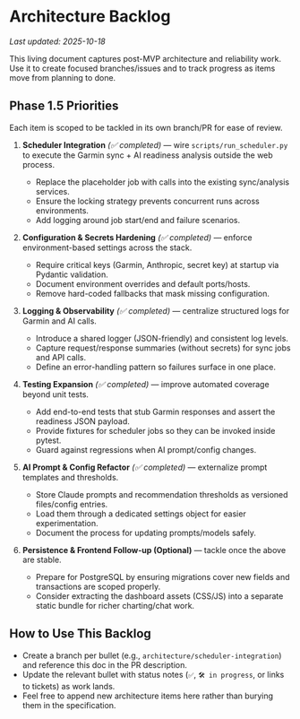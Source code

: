 # Architecture Backlog

_Last updated: 2025-10-18_

This living document captures post-MVP architecture and reliability work. Use it to create focused branches/issues and to track progress as items move from planning to done.

## Phase 1.5 Priorities

Each item is scoped to be tackled in its own branch/PR for ease of review.

1. **Scheduler Integration** _(✅ completed)_ — wire `scripts/run_scheduler.py` to execute the Garmin sync + AI readiness analysis outside the web process.
   - Replace the placeholder job with calls into the existing sync/analysis services.
   - Ensure the locking strategy prevents concurrent runs across environments.
   - Add logging around job start/end and failure scenarios.

2. **Configuration & Secrets Hardening** _(✅ completed)_ — enforce environment-based settings across the stack.
   - Require critical keys (Garmin, Anthropic, secret key) at startup via Pydantic validation.
   - Document environment overrides and default ports/hosts.
   - Remove hard-coded fallbacks that mask missing configuration.

3. **Logging & Observability** _(✅ completed)_ — centralize structured logs for Garmin and AI calls.
   - Introduce a shared logger (JSON-friendly) and consistent log levels.
   - Capture request/response summaries (without secrets) for sync jobs and API calls.
   - Define an error-handling pattern so failures surface in one place.

4. **Testing Expansion** _(✅ completed)_ — improve automated coverage beyond unit tests.
   - Add end-to-end tests that stub Garmin responses and assert the readiness JSON payload.
   - Provide fixtures for scheduler jobs so they can be invoked inside pytest.
   - Guard against regressions when AI prompt/config changes.

5. **AI Prompt & Config Refactor** _(✅ completed)_ — externalize prompt templates and thresholds.
   - Store Claude prompts and recommendation thresholds as versioned files/config entries.
   - Load them through a dedicated settings object for easier experimentation.
   - Document the process for updating prompts/models safely.

6. **Persistence & Frontend Follow-up (Optional)** — tackle once the above are stable.
   - Prepare for PostgreSQL by ensuring migrations cover new fields and transactions are scoped properly.
   - Consider extracting the dashboard assets (CSS/JS) into a separate static bundle for richer charting/chat work.

## How to Use This Backlog

- Create a branch per bullet (e.g., `architecture/scheduler-integration`) and reference this doc in the PR description.
- Update the relevant bullet with status notes (`✅`, `🛠️ in progress`, or links to tickets) as work lands.
- Feel free to append new architecture items here rather than burying them in the specification.
